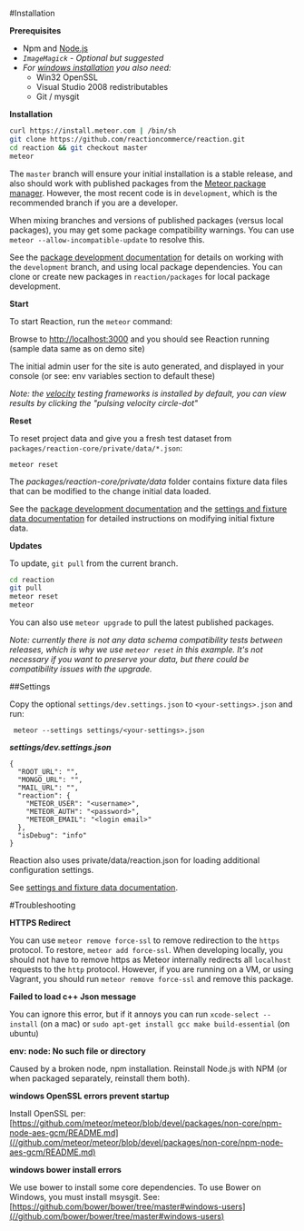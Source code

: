 #Installation

**Prerequisites**
- Npm and [Node.js](//nodejs.org/)
- _`ImageMagick` - Optional but suggested_
- _For [windows installation](//github.com/reactioncommerce/reaction/issues/363) you also need:_
  - Win32 OpenSSL
  - Visual Studio 2008 redistributables
  - Git / mysgit

**Installation**

```bash
curl https://install.meteor.com | /bin/sh
git clone https://github.com/reactioncommerce/reaction.git
cd reaction && git checkout master
meteor
```

The `master` branch will ensure your initial installation is a stable release, and also should work with published packages from the [Meteor package manager](//atmospherejs.com/). However, the most recent code is in `development`, which is the recommended branch if you are a developer.

When mixing branches and versions of published packages (versus local packages), you may get some package compatibility warnings. You can use `meteor --allow-incompatible-update` to resolve this.

See the [package development documentation](//github.com/reactioncommerce/reaction-core/blob/master/docs/packages.md) for details on working with the `development` branch, and using local package dependencies. You can clone or create new packages in `reaction/packages` for local package development.

**Start**

To start Reaction, run the `meteor` command:

Browse to [http://localhost:3000](//localhost:3000) and you should see Reaction running (sample data same as on demo site)

The initial admin user for the site is auto generated, and displayed in your console (or see: env variables section to default these)

_Note: the [velocity](/velocity.meteor.com/) testing frameworks is installed by default, you can view results by clicking the "pulsing velocity circle-dot"_

**Reset**

To reset project data and give you a fresh test dataset from `packages/reaction-core/private/data/*.json`:

```
meteor reset
```

The  _packages/reaction-core/private/data_ folder contains fixture data  files that can be modified to the change initial data loaded.

See the [package development documentation](//github.com/reactioncommerce/reaction-core/blob/master/docs/packages.md)  and the [settings and fixture data documentation](//github.com/reactioncommerce/reaction-core/blob/master/docs/fixtures.md) for detailed instructions on modifying initial fixture data.

**Updates**

To update, `git pull` from the current branch.

```bash
cd reaction
git pull
meteor reset
meteor
```

You can also use `meteor upgrade` to pull the latest published packages.

_Note: currently there is not any data schema compatibility tests between releases, which is why we use `meteor reset` in this example. It's not necessary if you want to preserve your data, but there could be compatibility issues with the upgrade._

##Settings

Copy the optional `settings/dev.settings.json` to `<your-settings>.json` and run:

```
 meteor --settings settings/<your-settings>.json
```

**_settings/dev.settings.json_**

```
{
  "ROOT_URL": "",
  "MONGO_URL": "",
  "MAIL_URL": "",
  "reaction": {
    "METEOR_USER": "<username>",
    "METEOR_AUTH": "<password>",
    "METEOR_EMAIL": "<login email>"
  },
  "isDebug": "info"
}
```

Reaction also uses private/data/reaction.json for loading additional configuration settings.

See [settings and fixture data documentation](//github.com/reactioncommerce/reaction-core/blob/master/docs/deploying.md).

#Troubleshooting

**HTTPS Redirect**

You can use `meteor remove force-ssl` to remove redirection to the `https` protocol.  To restore, `meteor add force-ssl`.  When developing locally, you should not have to remove https as Meteor internally redirects all `localhost` requests to the `http` protocol. However, if you are running on a VM, or using Vagrant, you should run `meteor remove force-ssl` and remove this package.

**Failed to load c++ Json message**

You can ignore this error, but if it annoys you can run `xcode-select --install` (on a mac) or `sudo apt-get install gcc make build-essential` (on ubuntu)

**env: node: No such file or directory**

Caused by a broken node, npm installation. Reinstall Node.js with NPM (or when packaged separately, reinstall them both).

**windows OpenSSL errors prevent startup**

Install OpenSSL per: [https://github.com/meteor/meteor/blob/devel/packages/non-core/npm-node-aes-gcm/README.md](//github.com/meteor/meteor/blob/devel/packages/non-core/npm-node-aes-gcm/README.md)

**windows bower install errors**

We use bower to install some core dependencies. To use Bower on Windows, you must install msysgit. See: [https://github.com/bower/bower/tree/master#windows-users](//github.com/bower/bower/tree/master#windows-users)
